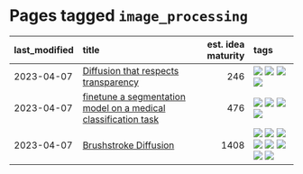 # Pages tagged `image_processing`

|last_modified|title|est. idea maturity|tags
|:---|:---|---:|:---|
|2023-04-07|[Diffusion that respects transparency](../diffusion-that-respects-transparency.md)|246|[![](https://img.shields.io/badge/tag-completed-4072a1)](../tags/completed.md) [![](https://img.shields.io/badge/tag-diffusion-cd61a2)](../tags/diffusion.md) [![](https://img.shields.io/badge/tag-image_processing-426a5f)](../tags/image_processing.md) [![](https://img.shields.io/badge/tag-transparency-95c41e)](../tags/transparency.md)|
|2023-04-07|[finetune a segmentation model on a medical classification task](../finetune_a_segmentation_model_on_a_medical_classification_task.md)|476|[![](https://img.shields.io/badge/tag-experimental-b25b5)](../tags/experimental.md) [![](https://img.shields.io/badge/tag-image_processing-426a5f)](../tags/image_processing.md) [![](https://img.shields.io/badge/tag-medical_image_analysis-288446)](../tags/medical_image_analysis.md) [![](https://img.shields.io/badge/tag-tooling-b4243e)](../tags/tooling.md)|
|2023-04-07|[Brushstroke Diffusion](../brushstroke-diffusion.md)|1408|[![](https://img.shields.io/badge/tag-artisticstyletransfer-c456a9)](../tags/artisticstyletransfer.md) [![](https://img.shields.io/badge/tag-creativity-d7de4b)](../tags/creativity.md) [![](https://img.shields.io/badge/tag-deepgenerativemodeling-e54ba1)](../tags/deepgenerativemodeling.md) [![](https://img.shields.io/badge/tag-experimental-b25b5)](../tags/experimental.md) [![](https://img.shields.io/badge/tag-image_processing-426a5f)](../tags/image_processing.md) [![](https://img.shields.io/badge/tag-modeltraining-e3b2c7)](../tags/modeltraining.md) [![](https://img.shields.io/badge/tag-painting-dafbc7)](../tags/painting.md) [![](https://img.shields.io/badge/tag-wip-b7fb0)](../tags/wip.md)|